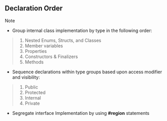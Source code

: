 ## Declaration Order
>[!NOTE]
>- Group internal class implementation by type in the following order:
>
>> 1. Nested Enums, Structs, and Classes
>>  2. Member variables
>>  3. Properties
>>  4. Constructors &amp; Finalizers
>>  5. Methods
>
>- Sequence declarations within type groups based upon access modifier and visibility:
>
>>  1. Public
>>  2. Protected
>>  3. Internal
>>  4. Private
>
>- Segregate interface Implementation by using **#region** statements
